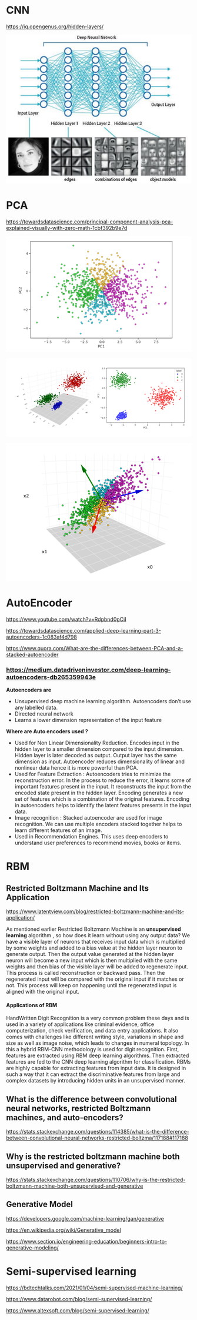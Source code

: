 # CNN

https://iq.opengenus.org/hidden-layers/

![](images/cnn/wfk.png)

# PCA

https://towardsdatascience.com/principal-component-analysis-pca-explained-visually-with-zero-math-1cbf392b9e7d


![](images/pca/1_LKTwaVmP4Dqxb-N3iD3CHw.png)

![](images/pca/1_qFpLzGeW1wpVzgL5x49B5w.png)

![](images/pca/1_QinDfRawRskupf4mU5bYSA.png)

# AutoEncoder

https://www.youtube.com/watch?v=Rdpbnd0pCiI

https://towardsdatascience.com/applied-deep-learning-part-3-autoencoders-1c083af4d798

https://www.quora.com/What-are-the-differences-between-PCA-and-a-stacked-autoencoder


### https://medium.datadriveninvestor.com/deep-learning-autoencoders-db265359943e

**Autoencoders are**
- Unsupervised deep machine learning algorithm. Autoencoders don’t use any labelled data.
- Directed neural network
- Learns a lower dimension representation of the input feature

**Where are Auto encoders used ?**
- Used for Non Linear Dimensionality Reduction. Encodes input in the hidden layer to a smaller dimension compared to the input dimension. Hidden layer is later decoded as output. Output layer has the same dimension as input. Autoencoder reduces dimensionality of linear and nonlinear data hence it is more powerful than PCA.
- Used for Feature Extraction : Autoencoders tries to minimize the reconstruction error. In the process to reduce the error, it learns some of important features present in the input. It reconstructs the input from the encoded state present in the hidden layer. Encoding generates a new set of features which is a combination of the original features. Encoding in autoencoders helps to identify the latent features presents in the input data.
- Image recognition : Stacked autoencoder are used for image recognition. We can use multiple encoders stacked together helps to learn different features of an image.
- Used in Recommendation Engines. This uses deep encoders to understand user preferences to recommend movies, books or items.

# RBM

## Restricted Boltzmann Machine and Its Application

https://www.latentview.com/blog/restricted-boltzmann-machine-and-its-application/

As mentioned earlier Restricted Boltzmann Machine is an **unsupervised learning** algorithm , so how does it learn without using any output data?  We have a visible layer of neurons that receives input data which is multiplied by some weights and added to a bias value at the hidden layer neuron to generate output. Then the output value generated at the hidden layer neuron will become a new input which is then multiplied with the same weights and then bias of the visible layer will be added to regenerate input. This process is called reconstruction or backward pass. Then the regenerated input will be compared with the original input if it matches or not. This process will keep on happening until the regenerated input is aligned with the original input.

#### Applications of RBM 

HandWritten Digit Recognition is a very common problem these days and  is used in a variety of  applications like criminal evidence, office computerization, check verification, and data entry applications. It also comes with  challenges like different writing style, variations in shape and size as well as image noise, which leads to changes in numeral topology. In this a hybrid RBM-CNN methodology is used for digit recognition. First, features are extracted using RBM deep learning algorithms. Then extracted features are fed to the CNN deep learning algorithm for classification. RBMs are highly capable for extracting features from input data. It is designed in such a way that it can extract the discriminative features from large and complex datasets by introducing hidden units in an unsupervised manner. 


## What is the difference between convolutional neural networks, restricted Boltzmann machines, and auto-encoders?

https://stats.stackexchange.com/questions/114385/what-is-the-difference-between-convolutional-neural-networks-restricted-boltzma/117188#117188

## Why is the restricted boltzmann machine both unsupervised and generative?

https://stats.stackexchange.com/questions/110706/why-is-the-restricted-boltzmann-machine-both-unsupervised-and-generative

## Generative Model

https://developers.google.com/machine-learning/gan/generative

https://en.wikipedia.org/wiki/Generative_model

https://www.section.io/engineering-education/beginners-intro-to-generative-modeling/

# Semi-supervised learning

https://bdtechtalks.com/2021/01/04/semi-supervised-machine-learning/

https://www.datarobot.com/blog/semi-supervised-learning/

https://www.altexsoft.com/blog/semi-supervised-learning/


